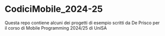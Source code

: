 # CodiciMobile_2024-25
Questa repo contiene alcuni dei progetti di esempio scritti da De Prisco per il corso di Mobile Programming 2024/25 di UniSA
